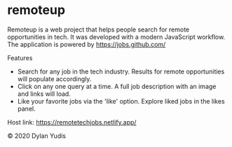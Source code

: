 # remoteup
Remoteup is a web project that helps people search for remote opportunities in tech.
 It was developed with a modern JavaScript workflow. The application is powered by https://jobs.github.com/

Features

  - Search for any job in the tech industry. Results for remote opportunities will populate accordingly.
  - Click on any one query at a time. A full job description with an image and links will load.
  - Like your favorite jobs via the 'like' option. Explore liked jobs in the likes panel.
  
  Host link:
  https://remotetechjobs.netlify.app/
  

© 2020 Dylan Yudis
